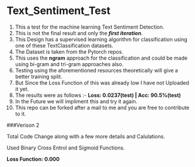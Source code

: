 # Text_Sentiment_Test

1) This a test for the machine learning Text Sentiment Detection.
2) This is not the final result and only the  ***first iteration***.
3) This Design has a supervised learning algorithm for classification using one of these TextClassification datasets.
4) The Dataset is taken from the Pytorch repos.
5) This uses the **ngram** approach for the classification and could be made using bi-gram and tri-gram approaches also.
6) Testing using the aforementioned resources theoretically will give a better training split.
7) But Since the Loss Function of this was already low I have not Uploaded it yet.
8) The  results were as follows :- **Loss: 0.0237(test)      |       Acc: 90.5%(test)**
9) In the Future we will impliment this and try it again.
10) This repo can be forked after a mail to me and you are free to contribute to it.


###Verison 2

Total Code Change along with a few more details and Calulations.

Used Binary Cross Entrol and Sigmoid Functions.

**Loss Function: 0.000**
